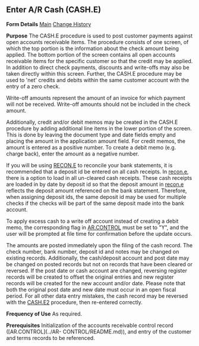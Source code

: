 ## Enter A/R Cash (CASH.E)
<PageHeader />

**Form Details**
[Main](../CASH-E-1/README.md)
[Change History](../CASH-E-2/README.md)

**Purpose**
The CASH.E procedure is used to post customer payments against open accounts
receivable items. The procedure consists of one screen, of which the top
portion is the information about the check amount being applied. The bottom
portion of the screen contains all open accounts receivable items for the
specific customer so that the credit may be applied. In addition to direct
check payments, discounts and write-offs may also be taken directly within
this screen. Further, the CASH.E procedure may be used to 'net' credits and
debits within the same customer account with the entry of a zero check.

Write-off amounts represent the amount of an invoice for which payment will
not be received. Write-off amounts should not be included in the check amount.

Additionally, credit and/or debit memos may be created in the CASH.E procedure
by adding additional line items in the lower portion of the screen. This is
done by leaving the document type and date fields empty and placing the amount
in the application amount field. For credit memos, the amount is entered as a
positive number. To create a debit memo (e.g. charge back), enter the amount
as a negative number.

If you will be using [RECON.E](../RECON-E/README.md) to reconcile your bank statements,
it is recommended that a deposit id be entered on all cash receipts. In
[recon.e](../Recon-e/README.md), there is a option to load in all un-cleared cash
receipts. These cash receipts are loaded in by date by deposit id so that the
deposit amount in [recon.e](../Recon-e/README.md) reflects the deposit amount
referenced on the bank statement. Therefore, when assigning deposit ids, the
same deposit id may be used for multiple checks if the checks will be part of
the same deposit made into the bank account.

To apply excess cash to a write off account instead of creating a debit memo,
the corresponding flag in [AR.CONTROL](../AR-CONTROL/README.md) must be set to "Y", and
the user will be prompted at file time for confirmation before the update
occurs.

The amounts are posted immediately upon the filing of the cash record. The
check number, bank number, deposit id and notes may be changed on existing
records. Additionally, the cash/deposit account and post date may be changed
on posted records but not on records that have been cleared or reversed. If
the post date or cash account are changed, reversing register records will be
created to offset the original entries and new register records will be
created for the new account and/or date. Please note that both the original
post date and new date must occur in an open fiscal period. For all other data
entry mistakes, the cash record may be reversed with the
[CASH.E2](../CASH-E2/README.md) procedure, then re-entered correctly.

**Frequency of Use**
As required.

**Prerequisites**
Initialization of the accounts receivable control record ([AR.CONTROL](../AR-
CONTROL/README.md)), and entry of the customer and terms records to be referenced.

<badge text= "Version 8.10.57 " vertical="middle" />

<PageFooter />
